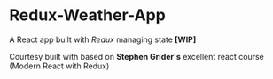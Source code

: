 Redux-Weather-App
====
A React app built with *Redux* managing state **[WIP]**

Courtesy built with based on **Stephen Grider's** excellent react course (Modern React with Redux)
